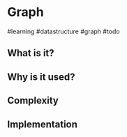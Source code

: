 # Graph
#learning #datastructure #graph #todo

## What is it?
## Why is it used?
## Complexity
## Implementation